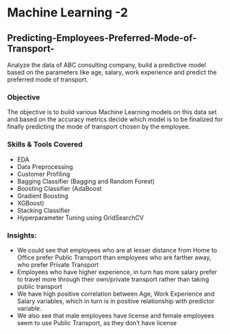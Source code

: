 # Machine Learning -2

## Predicting-Employees-Preferred-Mode-of-Transport-
Analyze the data of ABC consulting company, build a predictive model based on the parameters like age, salary, work experience and predict the preferred mode of transport.

### Objective
The objective is to build various Machine Learning models on this data set and based on the accuracy metrics decide which model is to be finalized for finally predicting the mode of transport chosen by the employee.

### Skills & Tools Covered
- EDA
- Data Preprocessing
- Customer Profiling
- Bagging Classifier (Bagging and Random Forest)
- Boosting Classifier (AdaBoost
- Gradient Boosting
- XGBoost)
- Stacking Classifier
- Hyperparameter Tuning using GridSearchCV

### Insights:
- We could see that employees who are at lesser distance from Home to Office prefer Public Transport than employees who are farther away, who prefer Private Transport  
- Employees who have higher experience, in turn has more salary prefer to travel more through their own/private transport rather than taking public transport  
- We have high positive correlation between Age, Work Experience and Salary variables, which in turn is in positive relationship with predictor variable.  
- We also see that male employees have license and female employees seem to use Public Transport, as they don’t have license  
